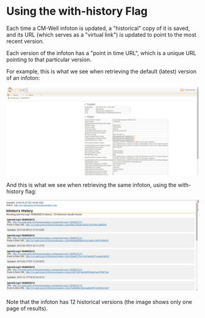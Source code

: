 # Using the with-history Flag

Each time a CM-Well infoton is updated, a "historical" copy of it is saved, and its URL (which serves as a "virtual link") is updated to point to the most recent version.

Each version of the infoton has a "point in time URL", which is a unique URL pointing to that particular version.

For example, this is what we see when retrieving the default (latest) version of an infoton:

![image](../../_Images/Infoton-no-history.png)

And this is what we see when retrieving the same infoton, using the with-history flag:

![image](../../_Images/infoton-with-history.png)

Note that the infoton has 12 historical versions (the image shows only one page of results).

